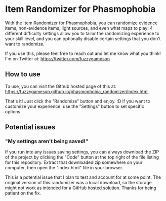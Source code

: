 # Item Randomizer for Phasmophobia

With the Item Randomizer for Phasmophobia, you can randomize evidence items, non-evidence items, light sources, and even what maps to play! 4 different difficulty settings allow you to tailor the randomizing experience to your skill level, and you can optionally disable certain settings that you don't want to randomize.

If you use this, please feel free to reach out and let me know what you think! I'm on Twitter at: https://twitter.com/fuzzygameson 

## How to use

To use, you can visit the Github hosted page of this at: 
https://fuzzygameson.github.io/phasmophobia_randomizer/index.html

That's it! Just click the "Randomize" button and enjoy. :D If you want to customize your experience, use the "Settings" button to set specific options.

## Potential issues

### "My settings aren't being saved!"

If you run into any issues saving settings, you can always download the ZIP of the project by clicking the "Code" button at the top right of the file listing for this repository. Extract that downloaded zip somewhere on your computer, then open the "index.html" file in your browser.

This is a potential issue that I plan to test and account for at some point. The original version of this randomizer was a local download, so the storage might not work as intended for a GitHub hosted solution. Thanks for being patient on the fix.
